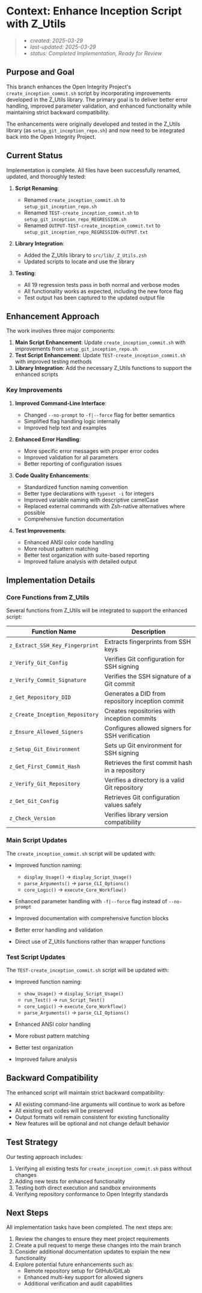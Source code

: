 # Context: Enhance Inception Script with Z_Utils

> - _created: 2025-03-29_
> - _last-updated: 2025-03-29_
> - _status: Completed Implementation, Ready for Review_

## Purpose and Goal

This branch enhances the Open Integrity Project's `create_inception_commit.sh` script by incorporating improvements developed in the Z_Utils library. The primary goal is to deliver better error handling, improved parameter validation, and enhanced functionality while maintaining strict backward compatibility.

The enhancements were originally developed and tested in the Z_Utils library (as `setup_git_inception_repo.sh`) and now need to be integrated back into the Open Integrity Project.

## Current Status

Implementation is complete. All files have been successfully renamed, updated, and thoroughly tested:

1. **Script Renaming**: 
   - Renamed `create_inception_commit.sh` to `setup_git_inception_repo.sh`
   - Renamed `TEST-create_inception_commit.sh` to `setup_git_inception_repo_REGRESSION.sh`
   - Renamed `OUTPUT-TEST-create_inception_commit.txt` to `setup_git_inception_repo_REGRESSION-OUTPUT.txt`

2. **Library Integration**:
   - Added the Z_Utils library to `src/lib/_Z_Utils.zsh`
   - Updated scripts to locate and use the library

3. **Testing**:
   - All 19 regression tests pass in both normal and verbose modes
   - All functionality works as expected, including the new force flag
   - Test output has been captured to the updated output file

## Enhancement Approach

The work involves three major components:

1. **Main Script Enhancement**: Update `create_inception_commit.sh` with improvements from `setup_git_inception_repo.sh`
2. **Test Script Enhancement**: Update `TEST-create_inception_commit.sh` with improved testing methods
3. **Library Integration**: Add the necessary Z_Utils functions to support the enhanced scripts

### Key Improvements

1. **Improved Command-Line Interface**:
   - Changed `--no-prompt` to `-f|--force` flag for better semantics
   - Simplified flag handling logic internally
   - Improved help text and examples

2. **Enhanced Error Handling**:
   - More specific error messages with proper error codes
   - Improved validation for all parameters
   - Better reporting of configuration issues

3. **Code Quality Enhancements**:
   - Standardized function naming convention
   - Better type declarations with `typeset -i` for integers
   - Improved variable naming with descriptive camelCase
   - Replaced external commands with Zsh-native alternatives where possible
   - Comprehensive function documentation

4. **Test Improvements**:
   - Enhanced ANSI color code handling
   - More robust pattern matching
   - Better test organization with suite-based reporting
   - Improved failure analysis with detailed output

## Implementation Details

### Core Functions from Z_Utils

Several functions from Z_Utils will be integrated to support the enhanced script:

| Function Name | Description |
|---------------|-------------|
| `z_Extract_SSH_Key_Fingerprint` | Extracts fingerprints from SSH keys |
| `z_Verify_Git_Config` | Verifies Git configuration for SSH signing |
| `z_Verify_Commit_Signature` | Verifies the SSH signature of a Git commit |
| `z_Get_Repository_DID` | Generates a DID from repository inception commit |
| `z_Create_Inception_Repository` | Creates repositories with inception commits |
| `z_Ensure_Allowed_Signers` | Configures allowed signers for SSH verification |
| `z_Setup_Git_Environment` | Sets up Git environment for SSH signing |
| `z_Get_First_Commit_Hash` | Retrieves the first commit hash in a repository |
| `z_Verify_Git_Repository` | Verifies a directory is a valid Git repository |
| `z_Get_Git_Config` | Retrieves Git configuration values safely |
| `z_Check_Version` | Verifies library version compatibility |

### Main Script Updates

The `create_inception_commit.sh` script will be updated with:

- Improved function naming:
  - `display_Usage()` → `display_Script_Usage()`
  - `parse_Arguments()` → `parse_CLI_Options()`
  - `core_Logic()` → `execute_Core_Workflow()`

- Enhanced parameter handling with `-f|--force` flag instead of `--no-prompt`
- Improved documentation with comprehensive function blocks
- Better error handling and validation
- Direct use of Z_Utils functions rather than wrapper functions

### Test Script Updates

The `TEST-create_inception_commit.sh` script will be updated with:

- Improved function naming:
  - `show_Usage()` → `display_Script_Usage()`
  - `run_Test()` → `run_Script_Test()`
  - `core_Logic()` → `execute_Core_Workflow()`
  - `parse_Arguments()` → `parse_CLI_Options()`

- Enhanced ANSI color handling
- More robust pattern matching
- Better test organization
- Improved failure analysis

## Backward Compatibility

The enhanced script will maintain strict backward compatibility:

- All existing command-line arguments will continue to work as before
- All existing exit codes will be preserved
- Output formats will remain consistent for existing functionality
- New features will be optional and not change default behavior

## Test Strategy

Our testing approach includes:

1. Verifying all existing tests for `create_inception_commit.sh` pass without changes
2. Adding new tests for enhanced functionality
3. Testing both direct execution and sandbox environments
4. Verifying repository conformance to Open Integrity standards

## Next Steps

All implementation tasks have been completed. The next steps are:

1. Review the changes to ensure they meet project requirements
2. Create a pull request to merge these changes into the main branch
3. Consider additional documentation updates to explain the new functionality
4. Explore potential future enhancements such as:
   - Remote repository setup for GitHub/GitLab
   - Enhanced multi-key support for allowed signers
   - Additional verification and audit capabilities
